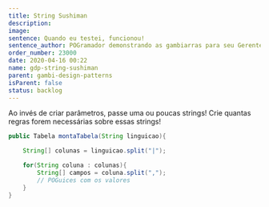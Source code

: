 ```yaml
---
title: String Sushiman
description:
image:
sentence: Quando eu testei, funcionou!
sentence_author: POGramador demonstrando as gambiarras para seu Gerente Sem Noção
order_number: 23000
date: 2020-04-16 00:22
name: gdp-string-sushiman
parent: gambi-design-patterns
isParent: false
status: backlog
---
```


Ao invés de criar parâmetros, passe uma ou poucas strings!
Crie quantas regras forem necessárias sobre essas strings!

```java
public Tabela montaTabela(String linguicao){

    String[] colunas = linguicao.split("|");

    for(String coluna : colunas){
        String[] campos = coluna.split(",");
        // POGuices com os valores
    }
}
```
